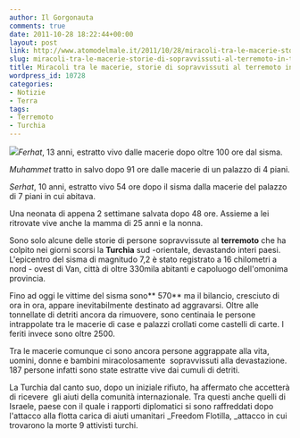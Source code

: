 ```yaml
---
author: Il Gorgonauta
comments: true
date: 2011-10-28 18:22:44+00:00
layout: post
link: http://www.atomodelmale.it/2011/10/28/miracoli-tra-le-macerie-storie-di-sopravvissuti-al-terremoto-in-turchia/
slug: miracoli-tra-le-macerie-storie-di-sopravvissuti-al-terremoto-in-turchia
title: Miracoli tra le macerie, storie di sopravvissuti al terremoto in Turchia.
wordpress_id: 10728
categories:
- Notizie
- Terra
tags:
- Terremoto
- Turchia
---
```


_[![](http://www.atomodelmale.it/wp-content/uploads/2011/10/terremoto-turchia2011-300x210.jpg)](http://www.atomodelmale.it/wp-content/uploads/2011/10/terremoto-turchia2011.jpg)Ferhat_, 13 anni, estratto vivo dalle macerie dopo oltre 100 ore dal sisma.

_Muhammet_ tratto in salvo dopo 91 ore dalle macerie di un palazzo di 4 piani.

_Serhat_, 10 anni, estratto vivo 54 ore dopo il sisma dalla macerie del palazzo di 7 piani in cui abitava.

Una neonata di appena 2 settimane salvata dopo 48 ore. Assieme a lei ritrovate vive anche la mamma di 25 anni e la nonna.

Sono solo alcune delle storie di persone sopravvissute al **terremoto** che ha colpito nei giorni scorsi la **Turchia** sud -orientale, devastando interi paesi. L'epicentro del sisma di magnitudo 7,2 è stato registrato a 16 chilometri a nord - ovest di Van, città di oltre 330mila abitanti e capoluogo dell'omonima provincia.

Fino ad oggi le vittime del sisma sono** 570** ma il bilancio, cresciuto di ora in ora, appare inevitabilmente destinato ad aggravarsi. Oltre alle tonnellate di detriti ancora da rimuovere, sono centinaia le persone intrappolate tra le macerie di case e palazzi crollati come castelli di carte. I feriti invece sono oltre 2500.


Tra le macerie comunque ci sono ancora persone aggrappate alla vita, uomini, donne e bambini miracolosamente  sopravvissuti alla devastazione. 187 persone infatti sono state estratte vive dai cumuli di detriti.

La Turchia dal canto suo, dopo un iniziale rifiuto, ha affermato che accetterà di ricevere  gli aiuti della comunità internazionale. Tra questi anche quelli di Israele, paese con il quale i rapporti diplomatici si sono raffreddati dopo l'attacco alla flotta carica di aiuti umanitari _Freedom Flotilla, _attacco in cui trovarono la morte 9 attivisti turchi.
